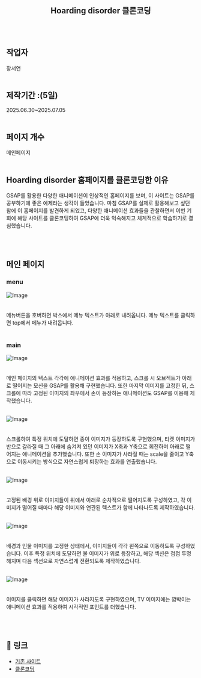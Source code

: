 <h2 align="center">Hoarding disorder 클론코딩</h2>
<br><br>

## 작업자
 장서연
<br><br>

## 제작기간 :(5일)
 2025.06.30~2025.07.05
<br><br>

## 페이지 개수
메인페이지
<br><br>

## Hoarding disorder 홈페이지를 클론코딩한 이유
GSAP를 활용한 다양한 애니메이션이 인상적인 홈페이지를 보며, 이 사이트는 GSAP를 공부하기에 좋은 예제라는 생각이 들었습니다. 
마침 GSAP를 실제로 활용해보고 싶던 참에 이 홈페이지를 발견하게 되었고, 다양한 애니메이션 효과들을 관찰하면서 이번 기회에 해당 사이트를 클론코딩하여 GSAP에 더욱 익숙해지고 체계적으로 학습하기로 결심했습니다.

<br><br>

## 메인 페이지 

### menu
![Image](https://github.com/user-attachments/assets/ce758f81-c99e-4ba4-8e6c-c1d717a247c5)
<br><br><br>
메뉴버튼을 호버하면 박스에서 메뉴 텍스트가 아래로 내려옵니다. 메뉴 텍스트를 클릭하면 top에서 메뉴가 내려옵니다.
<br><br>
### main
![Image](https://github.com/user-attachments/assets/518fa369-beb9-4c3a-85f2-32838aca1625)
<br><br><br>
메인 페이지의 텍스트 각각에 애니메이션 효과를 적용하고, 스크롤 시 오브젝트가 아래로 떨어지는 모션을 GSAP를 활용해 구현했습니다. 
또한 마지막 이미지를 고정한 뒤, 스크롤에 따라 고정된 이미지의 좌우에서 손이 등장하는 애니메이션도 GSAP를 이용해 제작했습니다.
<br><br>

![Image](https://github.com/user-attachments/assets/ac418723-27af-4599-bd5e-f14a40893dff)
<br><br><br>
스크롤하여 특정 위치에 도달하면 종이 이미지가 등장하도록 구현했으며, 티켓 이미지가 반으로 갈라질 때 
그 아래에 숨겨져 있던 이미지가 X축과 Y축으로 회전하며 아래로 떨어지는 애니메이션을 추가했습니다. 
또한 손 이미지가 사라질 때는 scale을 줄이고 Y축으로 이동시키는 방식으로 자연스럽게 퇴장하는 효과를 연출했습니다.
<br><br>

![Image](https://github.com/user-attachments/assets/0fad6c22-5718-4ab2-8d0b-5ff0179229e9)
<br><br><br>
고정된 배경 위로 이미지들이 위에서 아래로 순차적으로 떨어지도록 구성하였고,
각 이미지가 떨어질 때마다 해당 이미지와 연관된 텍스트가 함께 나타나도록 제작하였습니다.
<br><br>

![Image](https://github.com/user-attachments/assets/964c00d1-a88d-4c71-bb9c-1e8078c21757)
<br><br><br>
배경과 인물 이미지를 고정한 상태에서, 이미지들이 각각 왼쪽으로 이동하도록 구성하였습니다. 
이후 특정 위치에 도달하면 불 이미지가 위로 등장하고, 해당 섹션은 점점 투명해지며 다음 섹션으로 자연스럽게 전환되도록 제작하였습니다.
<br><br>

![Image](https://github.com/user-attachments/assets/b4f070be-3fbf-4a31-bc7d-048bb5cfe5ad)
<br><br><br>
이미지를 클릭하면 해당 이미지가 사라지도록 구현하였으며, TV 이미지에는 깜박이는 애니메이션 효과를 적용하여 시각적인 포인트를 더했습니다.

 <br><br>

## 🔗 링크

- [기존 사이트](https://whatishoarding.com/#open)
- [클론코딩](https://jang9999.github.io/Hoarding-disorder/)
